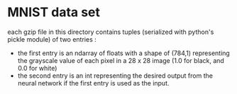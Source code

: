 # MNIST data set

each gzip file in this directory contains tuples (serialized with python's pickle module) of two entries :

- the first entry is an ndarray of floats with a shape of (784,1) representing the grayscale value of each pixel in a 28 x 28 image (1.0 for black, and 0.0 for white)
- the second entry is an int representing the desired output from the neural network if the first entry is used as the input.